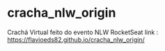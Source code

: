 # cracha_nlw_origin
Crachá Virtual feito do evento NLW RocketSeat 
link : https://flavioeds82.github.io/cracha_nlw_origin/

